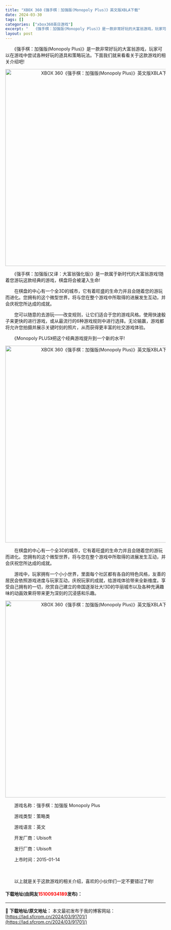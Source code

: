 ```yaml
---
title: "XBOX 360《强手棋：加强版(Monopoly Plus)》英文版XBLA下载"
date: 2024-03-30
tags: []
categories: ["xbox360英日游戏"]
excerpt: "　　《强手棋：加强版(Monopoly Plus)》是一款非常好玩的大富翁游戏，玩家可以在游戏中尝试各种好玩的道具和策略玩法。下面我们就来看看关于这款游戏的相关介绍吧! 　　《强手棋：加强版(又译：大富翁强化版)》是一款属于新时代的大富翁游戏!随着您游玩这款经典的游戏，棋盘将会被灌入生命! 　　在棋&hellip;"
layout: post
---
```


 <p>　　《强手棋：加强版(Monopoly Plus)》是一款非常好玩的大富翁游戏，玩家可以在游戏中尝试各种好玩的道具和策略玩法。下面我们就来看看关于这款游戏的相关介绍吧!</p> <p align="center"><img align="" src="https://lad.sfcrom.cn/wp-content/uploads/2024/03/20240330_6607dad35607a.webp" style="border-width: 0px; border-style: solid; width: 618px;" alt="XBOX 360《强手棋：加强版(Monopoly Plus)》英文版XBLA下载" /></p> <p>　　《强手棋：加强版(又译：大富翁强化版)》是一款属于新时代的大富翁游戏!随着您游玩这款经典的游戏，棋盘将会被灌入生命!</p> <p>　　在棋盘的中心有一个全3D的城市，它有着旺盛的生命力并且会随着您的游玩而进化。您拥有的这个微型世界，将与您在整个游戏中所取得的进展发生互动，并会庆祝您所达成的成就。</p> <p>　　您可以随意的去游玩&mdash;&mdash;改变规则，让它们适合于您的游戏风格。使用快速骰子来更快的进行游戏，或从最流行的6种游戏规则中进行选择。无论输赢，游戏都将允许您拍摄并展示关键时刻的照片，从而获得更丰富的社交游戏体验。</p> <p>　　《Monopoly PLUS》把这个经典游戏提升到一个新的水平!</p> <p align="center"><img align="" src="https://lad.sfcrom.cn/wp-content/uploads/2024/03/20240330_6607dad411871.webp" style="border-width: 0px; border-style: solid; width: 618px;" alt="XBOX 360《强手棋：加强版(Monopoly Plus)》英文版XBLA下载" /></p> <p>　　在棋盘的中心有一个全3D的城市，它有着旺盛的生命力并且会随着您的游玩而进化。您拥有的这个微型世界，将与您在整个游戏中所取得的进展发生互动，并会庆祝您所达成的成就。</p> <p>　　游戏中，玩家拥有一个小小世界，里面每个社区都有各自的特色风格，友善的居民会依照游戏进度与玩家互动，庆祝玩家的成就，给游戏体验带来全新维度。享受自己拥有的一切，欣赏自己建立的帝国逐渐壮大!3D的华丽城市以及各种充满趣味的动画效果将带来更为深刻的沉浸感和乐趣。</p> <p align="center"><img align="" src="https://lad.sfcrom.cn/wp-content/uploads/2024/03/20240330_6607dad4b561f.webp" style="border-width: 0px; border-style: solid; width: 618px;" alt="XBOX 360《强手棋：加强版(Monopoly Plus)》英文版XBLA下载" /></p> <p>　　游戏名称：强手棋：加强版 Monopoly Plus</p> <p>　　游戏类型：策略类</p> <p>　　游戏语言：英文</p> <p>　　开发厂商：Ubisoft</p> <p>　　发行厂商：Ubisoft</p> <p>　　上市时间：2015-01-14</p> <p><strong>　　</strong></p> <p>　　以上就是关于这款游戏的相关介绍，喜欢的小伙伴们一定不要错过了哟!</p> <p><h4>下载地址(由网友<font color="red">15100934189</font>发布)：</h4></p> 

---
📖 **下载地址/原文地址：** 本文最初发布于我的博客网站：[https://lad.sfcrom.cn/2024/03/91701/](https://lad.sfcrom.cn/2024/03/91701/)
